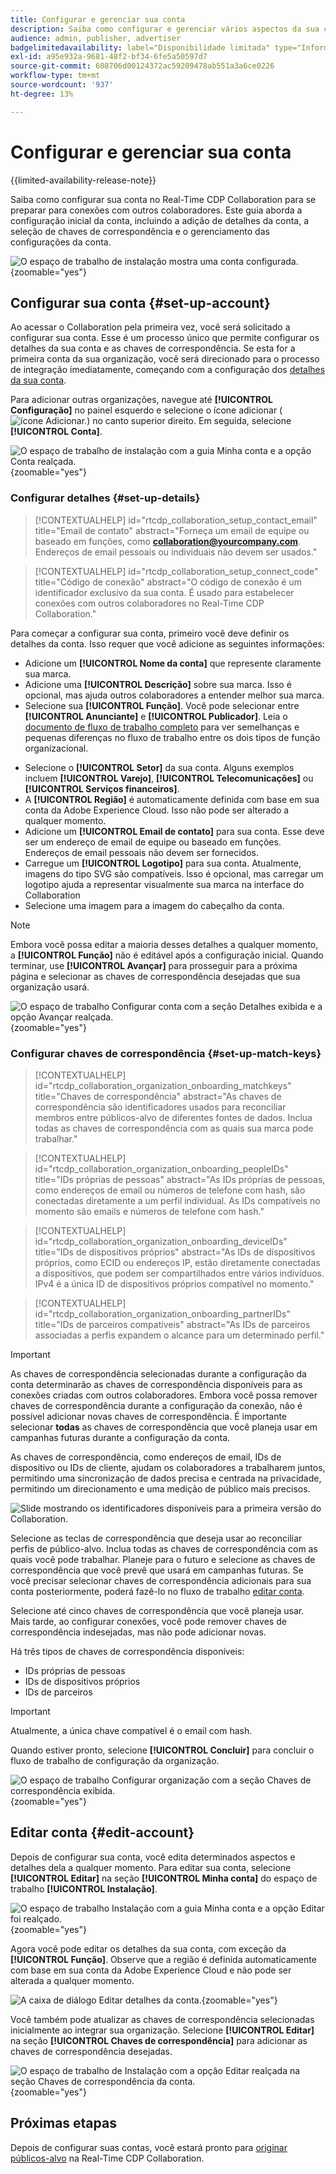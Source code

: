 ```yaml
---
title: Configurar e gerenciar sua conta
description: Saiba como configurar e gerenciar vários aspectos da sua conta no Real-Time CDP Collaboration
audience: admin, publisher, advertiser
badgelimitedavailability: label="Disponibilidade limitada" type="Informative" url="https://helpx.adobe.com/br/legal/product-descriptions/real-time-customer-data-platform-collaboration.html newtab=true"
exl-id: a95e932a-9681-48f2-bf34-6fe5a50597d7
source-git-commit: 608706d00124372ac59209478ab551a3a6ce0226
workflow-type: tm+mt
source-wordcount: '937'
ht-degree: 13%

---
```


# Configurar e gerenciar sua conta

{{limited-availability-release-note}}

Saiba como configurar sua conta no Real-Time CDP Collaboration para se preparar para conexões com outros colaboradores. Este guia aborda a configuração inicial da conta, incluindo a adição de detalhes da conta, a seleção de chaves de correspondência e o gerenciamento das configurações da conta.

![O espaço de trabalho de instalação mostra uma conta configurada.](/help/assets/setup/manage-account/my-account.png){zoomable="yes"}

## Configurar sua conta {#set-up-account}

Ao acessar o Collaboration pela primeira vez, você será solicitado a configurar sua conta. Esse é um processo único que permite configurar os detalhes da sua conta e as chaves de correspondência. Se esta for a primeira conta da sua organização, você será direcionado para o processo de integração imediatamente, começando com a configuração dos [detalhes da sua conta](#set-up-details).

Para adicionar outras organizações, navegue até **[!UICONTROL Configuração]** no painel esquerdo e selecione o ícone adicionar (![ícone Adicionar.](/help/assets/icons/plus.png)) no canto superior direito. Em seguida, selecione **[!UICONTROL Conta]**.

![O espaço de trabalho de instalação com a guia Minha conta e a opção Conta realçada.](/help/assets/setup/manage-account/add-new-account.png){zoomable="yes"}

### Configurar detalhes {#set-up-details}

>[!CONTEXTUALHELP]
>id="rtcdp_collaboration_setup_contact_email"
>title="Email de contato"
>abstract="Forneça um email de equipe ou baseado em funções, como **collaboration@yourcompany.com**. Endereços de email pessoais ou individuais não devem ser usados."

>[!CONTEXTUALHELP]
>id="rtcdp_collaboration_setup_connect_code"
>title="Código de conexão"
>abstract="O código de conexão é um identificador exclusivo da sua conta. É usado para estabelecer conexões com outros colaboradores no Real-Time CDP Collaboration."

<!-- Move the above popover to new section for invite on this page when its created -->

Para começar a configurar sua conta, primeiro você deve definir os detalhes da conta. Isso requer que você adicione as seguintes informações:

* Adicione um **[!UICONTROL Nome da conta]** que represente claramente sua marca.
* Adicione uma **[!UICONTROL Descrição]** sobre sua marca. Isso é opcional, mas ajuda outros colaboradores a entender melhor sua marca.
* Selecione sua **[!UICONTROL Função]**. Você pode selecionar entre **[!UICONTROL Anunciante]** e **[!UICONTROL Publicador]**. Leia o [documento de fluxo de trabalho completo](/help/guide/end-to-end-workflow.md) para ver semelhanças e pequenas diferenças no fluxo de trabalho entre os dois tipos de função organizacional.
<!-- The above will need to be updated when I update things for B2B -->
* Selecione o **[!UICONTROL Setor]** da sua conta. Alguns exemplos incluem **[!UICONTROL Varejo]**, **[!UICONTROL Telecomunicações]** ou **[!UICONTROL Serviços financeiros]**.
* A **[!UICONTROL Região]** é automaticamente definida com base em sua conta da Adobe Experience Cloud. Isso não pode ser alterado a qualquer momento.
* Adicione um **[!UICONTROL Email de contato]** para sua conta. Esse deve ser um endereço de email de equipe ou baseado em funções. Endereços de email pessoais não devem ser fornecidos.
* Carregue um **[!UICONTROL Logotipo]** para sua conta. Atualmente, imagens do tipo SVG são compatíveis. Isso é opcional, mas carregar um logotipo ajuda a representar visualmente sua marca na interface do Collaboration
* Selecione uma imagem para a imagem do cabeçalho da conta.

>[!NOTE]
>
>Embora você possa editar a maioria desses detalhes a qualquer momento, a **[!UICONTROL Função]** não é editável após a configuração inicial. Quando terminar, use **[!UICONTROL Avançar]** para prosseguir para a próxima página e selecionar as chaves de correspondência desejadas que sua organização usará.

![O espaço de trabalho Configurar conta com a seção Detalhes exibida e a opção Avançar realçada.](/help/assets/setup/manage-account/add-account-details.png){zoomable="yes"}

### Configurar chaves de correspondência {#set-up-match-keys}

>[!CONTEXTUALHELP]
>id="rtcdp_collaboration_organization_onboarding_matchkeys"
>title="Chaves de correspondência"
>abstract="As chaves de correspondência são identificadores usados para reconciliar membros entre públicos-alvo de diferentes fontes de dados. Inclua todas as chaves de correspondência com as quais sua marca pode trabalhar."

>[!CONTEXTUALHELP]
>id="rtcdp_collaboration_organization_onboarding_peopleIDs"
>title="IDs próprias de pessoas"
>abstract="As IDs próprias de pessoas, como endereços de email ou números de telefone com hash, são conectadas diretamente a um perfil individual. As IDs compatíveis no momento são emails e números de telefone com hash."

>[!CONTEXTUALHELP]
>id="rtcdp_collaboration_organization_onboarding_deviceIDs"
>title="IDs de dispositivos próprios"
>abstract="As IDs de dispositivos próprios, como ECID ou endereços IP, estão diretamente conectadas a dispositivos, que podem ser compartilhados entre vários indivíduos. IPv4 é a única ID de dispositivos próprios compatível no momento."

>[!CONTEXTUALHELP]
>id="rtcdp_collaboration_organization_onboarding_partnerIDs"
>title="IDs de parceiros compatíveis"
>abstract="As IDs de parceiros associadas a perfis expandem o alcance para um determinado perfil."

>[!IMPORTANT]
>
>As chaves de correspondência selecionadas durante a configuração da conta determinarão as chaves de correspondência disponíveis para as conexões criadas com outros colaboradores. Embora você possa remover chaves de correspondência durante a configuração da conexão, não é possível adicionar novas chaves de correspondência. É importante selecionar **todas** as chaves de correspondência que você planeja usar em campanhas futuras durante a configuração da conta.

As chaves de correspondência, como endereços de email, IDs de dispositivo ou IDs de cliente, ajudam os colaboradores a trabalharem juntos, permitindo uma sincronização de dados precisa e centrada na privacidade, permitindo um direcionamento e uma medição de público mais precisos.

![Slide mostrando os identificadores disponíveis para a primeira versão do Collaboration.](/help/assets/setup/manage-account/available-identifiers.png)

<!-- Eventually replace this image above to match branding better. -->

Selecione as teclas de correspondência que deseja usar ao reconciliar perfis de público-alvo. Inclua todas as chaves de correspondência com as quais você pode trabalhar. Planeje para o futuro e selecione as chaves de correspondência que você prevê que usará em campanhas futuras. Se você precisar selecionar chaves de correspondência adicionais para sua conta posteriormente, poderá fazê-lo no fluxo de trabalho [editar conta](#edit-account).

Selecione até cinco chaves de correspondência que você planeja usar. Mais tarde, ao configurar conexões, você pode remover chaves de correspondência indesejadas, mas não pode adicionar novas.

Há três tipos de chaves de correspondência disponíveis:

* IDs próprias de pessoas
* IDs de dispositivos próprios
* IDs de parceiros

>[!IMPORTANT]
>
>Atualmente, a única chave compatível é o email com hash.

Quando estiver pronto, selecione **[!UICONTROL Concluir]** para concluir o fluxo de trabalho de configuração da organização.

![O espaço de trabalho Configurar organização com a seção Chaves de correspondência exibida.](/help/assets/setup/manage-account/add-account-match-keys.png){zoomable="yes"}

## Editar conta {#edit-account}

Depois de configurar sua conta, você edita determinados aspectos e detalhes dela a qualquer momento. Para editar sua conta, selecione **[!UICONTROL Editar]** na seção **[!UICONTROL Minha conta]** do espaço de trabalho **[!UICONTROL Instalação]**.

![O espaço de trabalho Instalação com a guia Minha conta e a opção Editar foi realçado.](/help/assets/setup/manage-account/edit-account.png){zoomable="yes"}

Agora você pode editar os detalhes da sua conta, com exceção da **[!UICONTROL Função]**. Observe que a região é definida automaticamente com base em sua conta da Adobe Experience Cloud e não pode ser alterada a qualquer momento.

![A caixa de diálogo Editar detalhes da conta.](/help/assets/setup/manage-account/editable-options.png){zoomable="yes"}

Você também pode atualizar as chaves de correspondência selecionadas inicialmente ao integrar sua organização. Selecione **[!UICONTROL Editar]** na seção **[!UICONTROL Chaves de correspondência]** para adicionar as chaves de correspondência desejadas.

![O espaço de trabalho de Instalação com a opção Editar realçada na seção Chaves de correspondência da conta.](/help/assets/setup/manage-account/edit-match-keys.png){zoomable="yes"}

## Próximas etapas

Depois de configurar suas contas, você estará pronto para [originar públicos-alvo](/help/guide/setup/onboard-audiences.md) na Real-Time CDP Collaboration.
